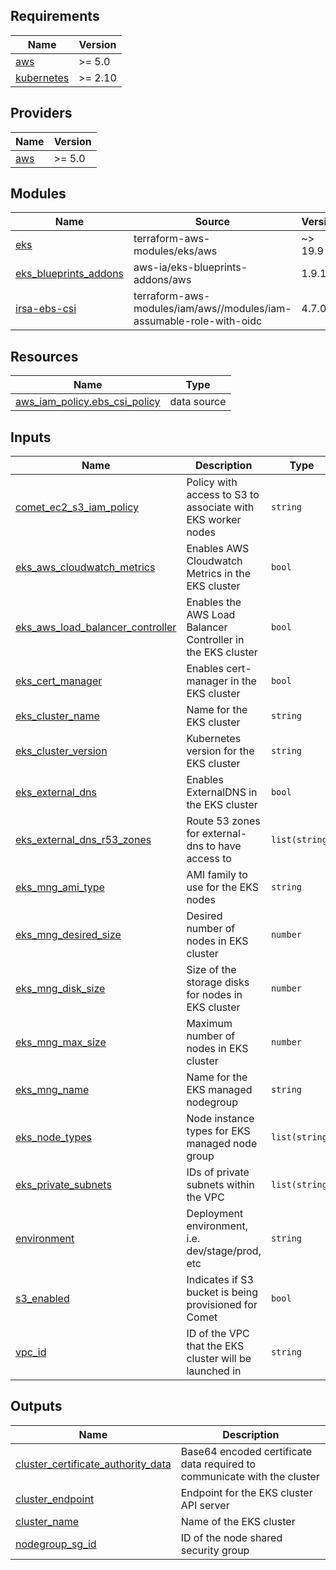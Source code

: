 ## Requirements

| Name | Version |
|------|---------|
| <a name="requirement_aws"></a> [aws](#requirement\_aws) | >= 5.0 |
| <a name="requirement_kubernetes"></a> [kubernetes](#requirement\_kubernetes) | >= 2.10 |

## Providers

| Name | Version |
|------|---------|
| <a name="provider_aws"></a> [aws](#provider\_aws) | >= 5.0 |

## Modules

| Name | Source | Version |
|------|--------|---------|
| <a name="module_eks"></a> [eks](#module\_eks) | terraform-aws-modules/eks/aws | ~> 19.9 |
| <a name="module_eks_blueprints_addons"></a> [eks\_blueprints\_addons](#module\_eks\_blueprints\_addons) | aws-ia/eks-blueprints-addons/aws | 1.9.1 |
| <a name="module_irsa-ebs-csi"></a> [irsa-ebs-csi](#module\_irsa-ebs-csi) | terraform-aws-modules/iam/aws//modules/iam-assumable-role-with-oidc | 4.7.0 |

## Resources

| Name | Type |
|------|------|
| [aws_iam_policy.ebs_csi_policy](https://registry.terraform.io/providers/hashicorp/aws/latest/docs/data-sources/iam_policy) | data source |

## Inputs

| Name | Description | Type | Default | Required |
|------|-------------|------|---------|:--------:|
| <a name="input_comet_ec2_s3_iam_policy"></a> [comet\_ec2\_s3\_iam\_policy](#input\_comet\_ec2\_s3\_iam\_policy) | Policy with access to S3 to associate with EKS worker nodes | `string` | `null` | no |
| <a name="input_eks_aws_cloudwatch_metrics"></a> [eks\_aws\_cloudwatch\_metrics](#input\_eks\_aws\_cloudwatch\_metrics) | Enables AWS Cloudwatch Metrics in the EKS cluster | `bool` | n/a | yes |
| <a name="input_eks_aws_load_balancer_controller"></a> [eks\_aws\_load\_balancer\_controller](#input\_eks\_aws\_load\_balancer\_controller) | Enables the AWS Load Balancer Controller in the EKS cluster | `bool` | n/a | yes |
| <a name="input_eks_cert_manager"></a> [eks\_cert\_manager](#input\_eks\_cert\_manager) | Enables cert-manager in the EKS cluster | `bool` | n/a | yes |
| <a name="input_eks_cluster_name"></a> [eks\_cluster\_name](#input\_eks\_cluster\_name) | Name for the EKS cluster | `string` | n/a | yes |
| <a name="input_eks_cluster_version"></a> [eks\_cluster\_version](#input\_eks\_cluster\_version) | Kubernetes version for the EKS cluster | `string` | n/a | yes |
| <a name="input_eks_external_dns"></a> [eks\_external\_dns](#input\_eks\_external\_dns) | Enables ExternalDNS in the EKS cluster | `bool` | n/a | yes |
| <a name="input_eks_external_dns_r53_zones"></a> [eks\_external\_dns\_r53\_zones](#input\_eks\_external\_dns\_r53\_zones) | Route 53 zones for external-dns to have access to | `list(string)` | n/a | yes |
| <a name="input_eks_mng_ami_type"></a> [eks\_mng\_ami\_type](#input\_eks\_mng\_ami\_type) | AMI family to use for the EKS nodes | `string` | n/a | yes |
| <a name="input_eks_mng_desired_size"></a> [eks\_mng\_desired\_size](#input\_eks\_mng\_desired\_size) | Desired number of nodes in EKS cluster | `number` | n/a | yes |
| <a name="input_eks_mng_disk_size"></a> [eks\_mng\_disk\_size](#input\_eks\_mng\_disk\_size) | Size of the storage disks for nodes in EKS cluster | `number` | n/a | yes |
| <a name="input_eks_mng_max_size"></a> [eks\_mng\_max\_size](#input\_eks\_mng\_max\_size) | Maximum number of nodes in EKS cluster | `number` | n/a | yes |
| <a name="input_eks_mng_name"></a> [eks\_mng\_name](#input\_eks\_mng\_name) | Name for the EKS managed nodegroup | `string` | n/a | yes |
| <a name="input_eks_node_types"></a> [eks\_node\_types](#input\_eks\_node\_types) | Node instance types for EKS managed node group | `list(string)` | n/a | yes |
| <a name="input_eks_private_subnets"></a> [eks\_private\_subnets](#input\_eks\_private\_subnets) | IDs of private subnets within the VPC | `list(string)` | n/a | yes |
| <a name="input_environment"></a> [environment](#input\_environment) | Deployment environment, i.e. dev/stage/prod, etc | `string` | n/a | yes |
| <a name="input_s3_enabled"></a> [s3\_enabled](#input\_s3\_enabled) | Indicates if S3 bucket is being provisioned for Comet | `bool` | `null` | no |
| <a name="input_vpc_id"></a> [vpc\_id](#input\_vpc\_id) | ID of the VPC that the EKS cluster will be launched in | `string` | n/a | yes |

## Outputs

| Name | Description |
|------|-------------|
| <a name="output_cluster_certificate_authority_data"></a> [cluster\_certificate\_authority\_data](#output\_cluster\_certificate\_authority\_data) | Base64 encoded certificate data required to communicate with the cluster |
| <a name="output_cluster_endpoint"></a> [cluster\_endpoint](#output\_cluster\_endpoint) | Endpoint for the EKS cluster API server |
| <a name="output_cluster_name"></a> [cluster\_name](#output\_cluster\_name) | Name of the EKS cluster |
| <a name="output_nodegroup_sg_id"></a> [nodegroup\_sg\_id](#output\_nodegroup\_sg\_id) | ID of the node shared security group |

